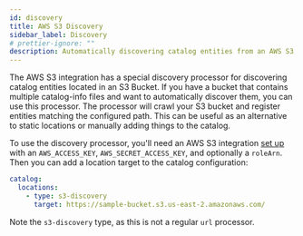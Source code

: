 ```yaml
---
id: discovery
title: AWS S3 Discovery
sidebar_label: Discovery
# prettier-ignore: ""
description: Automatically discovering catalog entities from an AWS S3 Bucket
---
```


The AWS S3 integration has a special discovery processor for discovering catalog
entities located in an S3 Bucket. If you have a bucket that contains multiple
catalog-info files and want to automatically discover them, you can use this
processor. The processor will crawl your S3 bucket and register entities
matching the configured path. This can be useful as an alternative to static
locations or manually adding things to the catalog.

To use the discovery processor, you'll need an AWS S3 integration
[set up](locations.md) with an `AWS_ACCESS_KEY`, `AWS_SECRET_ACCESS_KEY`, and
optionally a `roleArn`. Then you can add a location target to the catalog
configuration:

```yaml
catalog:
  locations:
    - type: s3-discovery
      target: https://sample-bucket.s3.us-east-2.amazonaws.com/
```

Note the `s3-discovery` type, as this is not a regular `url` processor.

